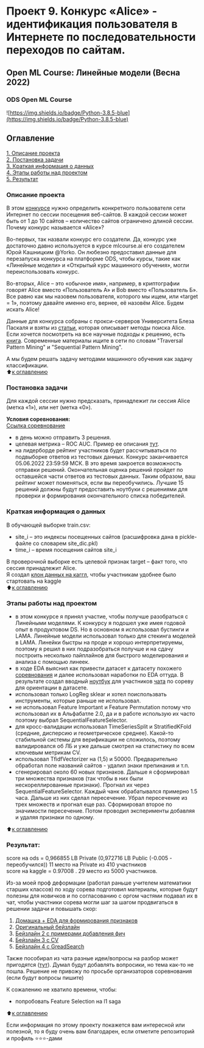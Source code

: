 # Проект 9. Конкурс «Alice» - идентификация пользователя в Интернете по последовательности переходов по сайтам.   
##  Open ML Course: Линейные модели (Весна 2022)   
### ODS Open ML Course  
![https://img.shields.io/badge/Python-3.8.5-blue](https://img.shields.io/badge/Python-3.8.5-blue)

## Оглавление  
[1. Описание проекта](https://github.com/alex-sokolov2011/skillfactory_rds/blob/master/module_9/README.md#Описание-проекта)  
[2. Постановка задачи](https://github.com/alex-sokolov2011/skillfactory_rds/blob/master/module_9/README.md#Постановка-задачи)  
[3. Краткая информация о данных](https://github.com/alex-sokolov2011/skillfactory_rds/blob/master/module_9/README.md#Краткая-информация-о-данных)  
[4. Этапы работы над проектом](https://github.com/alex-sokolov2011/skillfactory_rds/blob/master/module_9/README.md#Этапы-работы-над-проектом)  
[5. Результат](https://github.com/alex-sokolov2011/skillfactory_rds/blob/master/module_9/README.md#Результат)  

### Описание проекта  
В этом [конкурсе](https://ods.ai/tracks/linear-models-spring22/competitions/alice) нужно определить конкретного пользователя сети Интернет по сессии посещения веб-сайтов. В каждой сессии может быть от 1 до 10 сайтов – количество сайтов ограничено длиной сессии. Почему конкурс называется «Alice»?  

Во-первых, так назвали конкурс его создатели. Да, конкурс уже достаточно давно используется в курсе mlcourse.ai его создателем Юрой Кашницким @Yorko. Он любезно предоставил данные для перезапуска конкурса на платформе ODS, чтобы курсы, такие как «Линейные модели» и «Открытый курс машинного обучения», могли переиспользовать конкурс.  

Во-вторых, Alice – это «обычное имя», например, в криптографии говорят Alice вместо «Пользователь А» и Bob вместо «Пользователь Б». Все равно как мы назовем пользователя, которого мы ищем, или «target = 1», поэтому давайте именно его, вернее, её назовём Alice. Будем искать Alice!  

Данные для конкурса собраны с прокси-серверов Университета Блеза Паскаля и взяты из [статьи](http://ceur-ws.org/Vol-1703/paper12.pdf), которая описывает методы поиска Alice. Если хочется посмотреть на все научные подходы к решению, есть [книга](http://www.charuaggarwal.net/freqbook.pdf). Современные материалы ищите в сети по словам "Traversal Pattern Mining" и "Sequential Pattern Mining".  

А мы будем решать задачу методами машинного обучения как задачу классификации.  
:arrow_up:[к оглавлению](https://github.com/alex-sokolov2011/skillfactory_rds/blob/master/module_9/README.md#Оглавление)

### Постановка задачи
Для каждой сессии нужно предсказать, принадлежит ли сессия Alice (метка «1»), или нет (метка «0»).  

**Условия соревнования:**  
[Ссылка соревнование](https://ods.ai/competitions/alice)  

- в день можно отправить 3 решения.
- целевая метрика – ROC AUC. Пример ее описания [тут](https://habrahabr.ru/post/228963/).
- на лидерборде рейтинг участников будет рассчитываться по подвыборке ответов из тестовых данных. Конкурс заканчивается 05.06.2022 23:59:59 МСК. В это время закроется возможность отправки решений. Окончательная оценка решений пройдет по оставшейся части ответов из тестовых данных. Таким образом, ваш рейтинг может поменяться, если вы переобучились. Лучшие 15 решений должны будут предоставить ноутбуки с решениями для проверки и формирования окончательного списка победителей.  

### Краткая информация о данных

В обучающей выборке train.csv:  
- site_i – это индексы посещенных сайтов (расшифровка дана в pickle-файле со словарем site_dic.pkl)  
- time_i – время посещения сайтов site_i  
  
В проверочной выборке есть целевой признак target – факт того, что сессия принадлежит Alice.  
Я создал [клон данных на каггл](https://www.kaggle.com/datasets/sokolovaleks/open-ml-course-linear-models-spring22), чтобы участникам удобнее было стартовать на kaggle  
:arrow_up:[к оглавлению](https://github.com/alex-sokolov2011/skillfactory_rds/blob/master/module_9/README.md#Оглавление)

### Этапы работы над проектом  

- в этом конкурсе я принял участие, чтобы получше разобраться с Линейными моделями. К конкурсу я подошел уже имея годовой опыт в продуктовом DS. Но в основном я использовал бустинги и LAMA. Линейные модели использовал только для стекинга моделей в LAMA. Линейки быстры на проде и хорошо интерпретируемы, поэтому я решил в них подразобраться получше и на сдачу построить несколько пайплайнов для быстрого моделирования и анализа с помощью линеек.  
- в ходе EDA выяснил как привести датасет к датасету похожего [соревнования](https://www.kaggle.com/competitions/catch-me-if-you-can-intruder-detection-through-webpage-session-tracking2) и далее использовал наработки по EDA оттуда. В результате создал вводный [ноутбук](https://www.kaggle.com/code/sokolovaleks/linearmodels-openmlcourse-spr22-hw-plus-eda) для участников [чата](https://t.me/c/1716413804/2079) по сореву для ориентации в датасете.  
- использовал только LogReg sklear и хотел поиспользвать инструменты, которые раньше не использовал.  
- не использовал Feature Important и Feature Permutation потому что использовал их в Альфабатле 2.0, да и в работе использую их часто поэтому выбрал SequentialFeatureSelector.  
- для кросс-валидации использовал TimeSeriesSplit и StratifiedKFold (средние, дисперсию и геометрическое среднее). Какой-то стабильной системы для верификации не сложилось, поэтому валидировался об ЛБ и уже дальше смотрел на статистику по всем ключевым метрикам CV.  
- использовал TfidfVectorizer на (1,5) и 50000. Предварительно обработал поле названий сайтов - удалил знаки препинания и т.п.  
- сгенерировал около 60 новых признаков. Дальше я сформировал три множества признаков (так чтобы в них были нескореллированные признаки). Прогнал их через SequentialFeatureSelector. Каждый чанк обрабатывался примерно 1.5 часа. Дальше из них сделал пересечение. Убрал пересечение из трех множеств и прогнал еще раз. Сформировал второе по значимости пересечение. Потом проводил эксперименты добавляя и удаляя признаки по одному.  
  
:arrow_up:[к оглавлению](https://github.com/alex-sokolov2011/skillfactory_rds/blob/master/module_9/README.md#Оглавление)

### Результат:  
score на ods = 0,966855 LB Private (0,972716 LB Public (-0.005 - переобучился)) 11 место на Private из 410 участников  
score на kaggle = 0.97008 . 29 место из 5000 участников.

Из-за моей проф деформации (работал раньше учителем математики старших классов) по ходу сорева подготовил материалы, которые будут полезны для новичков и по согласованию с оргом частями подавал их в чат, чтобы участники сорева могли шаг за шагом продвигаться в решении задачи и повышать скор:
1. [Домашка + EDA для формирования признаков](https://www.kaggle.com/code/sokolovaleks/linearmodels-openmlcourse-spr22-hw-plus-eda)
2. [Оригинальный бейзлайн](https://www.kaggle.com/code/sokolovaleks/linearmodels-openmlcourse-spr22-baseline)
3. [Бейзлайн 2 с примерами добавления фич](https://www.kaggle.com/code/sokolovaleks/linearmodels-openmlcourse-spr22-baseline-2)
4. [Бейзлайн 3 с CV](https://www.kaggle.com/code/sokolovaleks/linearmodels-openmlcourse-spr22-baseline-3-withcv)
5. [Бейзлайн 4 с GreadSearch](https://www.kaggle.com/code/sokolovaleks/linearmodels-openmlcourse-spr22-baseline4-gsearch)

Также пособирал из чата разные идеи/вопросы на разбор может пригодятся ([тут](https://docs.google.com/spreadsheets/d/11BzQ4wrKjaS4nXmHoWHw2pyBql2urV3Barirln1cL1M/edit?usp=sharing)). Думал будут добавлять вопросики, но тема как-то не пошла.
Решение не привожу по просьбе организаторов соревнования (если будут вопросы пишите)

К сожалению не хватило времени, чтобы:
- попробовать Feature Selection на l1 saga  
  
:arrow_up:[к оглавлению](https://github.com/alex-sokolov2011/skillfactory_rds/blob/master/module_9/README.md#Оглавление)

Если информация по этому проекту покажется вам интересной или полезной, то я буду очень вам благодарен, если отметите репозиторий и профиль ⭐️⭐️⭐️-дами